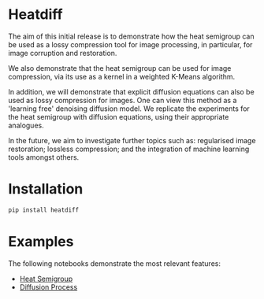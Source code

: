 # Heatdiff

The aim of this initial release is to demonstrate how the heat semigroup can be used as a lossy compression tool for image processing, in particular, for image corruption and restoration.  

We also demonstrate that the heat semigroup can be used for image compression, via its use as a kernel in a weighted K-Means algorithm.

In addition, we will demonstrate that explicit diffusion equations can also be used as lossy compression for images. One can view this method as a 'learning free' denoising diffusion model. We replicate the experiments for the heat semigroup with diffusion equations, using their appropriate analogues. 

In the future, we aim to investigate further topics such as: regularised image restoration; lossless compression; and the integration of machine learning tools amongst others.

# Installation

```bash
pip install heatdiff
```

# Examples

The following notebooks demonstrate the most relevant features:

- [Heat Semigroup](notebooks/semigroup_demo.ipynb)
- [Diffusion Process](notebooks/diffusion_demo.ipynb)

